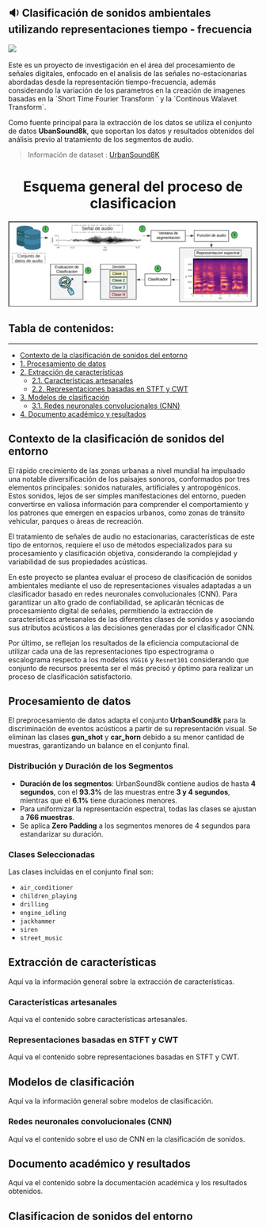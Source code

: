 

##  :sound:  Clasificación de sonidos ambientales utilizando representaciones tiempo - frecuencia
   <p align="left">
   <img src="https://img.shields.io/badge/STATUS-Activo-green">
   </p>
Este es un proyecto de investigación en el área del procesamiento de señales digitales, enfocado en el analisis de las señales no-estacionarias abordadas desde la representación tiempo-frecuencia, además considerando la variación  de los parametros en la creación de imagenes basadas en la `Short Time Fourier Transform ` y la `Continous Walavet Transform`.

Como fuente principal para la extracción de los datos se utiliza el conjunto de datos **UbanSound8k**, que soportan los datos y resultados obtenidos del análisis previo al tratamiento de los segmentos de audio.
> Información de dataset :  [UrbanSound8K](https://urbansounddataset.weebly.com/urbansound8k.html)

<h1 align="center"> Esquema general del proceso de clasificacion </h1>
<p align="center"><img src = "Imagenes/D-Fondo-Claro.png"> </p>

## Tabla de contenidos:
---
- [Contexto de la clasificación de sonidos del entorno](#contexto-de-la-clasificación-de-sonidos-del-entorno)  
- [1. Procesamiento de datos](#procesamiento-de-datos)  
- [2. Extracción de características](#extracción-de-características)  
  - [2.1. Características artesanales](#características-artesanales)  
  - [2.2. Representaciones basadas en STFT y CWT](#representaciones-basadas-en-stft-y-cwt)  
- [3. Modelos de clasificación](#modelos-de-clasificación)  
  - [3.1. Redes neuronales convolucionales (CNN)](#redes-neuronales-convolucionales-cnn)  
- [4. Documento académico y resultados](#documento-académico-y-resultados)  



## Contexto de la clasificación de sonidos del entorno
El rápido crecimiento de las zonas urbanas a nivel mundial ha impulsado una notable diversificación de los paisajes sonoros, conformados por tres elementos principales: sonidos naturales, artificiales y antropogénicos. Estos sonidos, lejos de ser simples manifestaciones del entorno, pueden convertirse en valiosa información para comprender el comportamiento y los patrones que emergen en espacios urbanos, como zonas de tránsito vehicular, parques o áreas de recreación.

El tratamiento de señales de audio no estacionarias, características de este tipo de entornos, requiere el uso de métodos especializados para su procesamiento y clasificación objetiva, considerando la complejidad y variabilidad de sus propiedades acústicas.

En este proyecto se plantea evaluar el proceso de clasificación de sonidos ambientales mediante el uso de representaciones visuales adaptadas a un clasificador basado en redes neuronales convolucionales (CNN). Para garantizar un alto grado de confiabilidad, se aplicarán técnicas de procesamiento digital de señales, permitiendo la extracción de características artesanales de las diferentes clases de sonidos y asociando sus atributos acústicos a las decisiones generadas por el clasificador CNN.

Por último, se reflejan los resultados de la eficiencia computacional  de utilizar  cada una de las representaciones tipo espectrograma o escalograma respecto a los modelos `VGG16`  y `Resnet101` considerando que conjunto de recursos presenta ser el más precisó y óptimo para realizar un proceso de clasificación satisfactorio.

## Procesamiento de datos
El preprocesamiento de datos adapta el conjunto **UrbanSound8k** para la discriminación de eventos acústicos a partir de su representación visual. Se eliminan las clases **gun_shot** y **car_horn** debido a su menor cantidad de muestras, garantizando un balance en el conjunto final.  

### Distribución y Duración de los Segmentos  

- **Duración de los segmentos**: UrbanSound8k contiene audios de hasta **4 segundos**, con el **93.3%** de las muestras entre **3 y 4 segundos**, mientras que el **6.1%** tiene duraciones menores.  
- Para uniformizar la representación espectral, todas las clases se ajustan a **766 muestras**.  
- Se aplica **Zero Padding** a los segmentos menores de 4 segundos para estandarizar su duración.  

### Clases Seleccionadas  

Las clases incluidas en el conjunto final son:  

- `air_conditioner`  
- `children_playing`  
- `drilling`  
- `engine_idling`  
- `jackhammer`  
- `siren`  
- `street_music`  
## Extracción de características
Aquí va la información general sobre la extracción de características.

### Características artesanales
Aquí va el contenido sobre características artesanales.

### Representaciones basadas en STFT y CWT
Aquí va el contenido sobre representaciones basadas en STFT y CWT.

## Modelos de clasificación
Aquí va la información general sobre modelos de clasificación.

### Redes neuronales convolucionales (CNN)
Aquí va el contenido sobre el uso de CNN en la clasificación de sonidos.

## Documento académico y resultados
Aquí va el contenido sobre la documentación académica y los resultados obtenidos.






























## Clasificacion de sonidos del entorno
